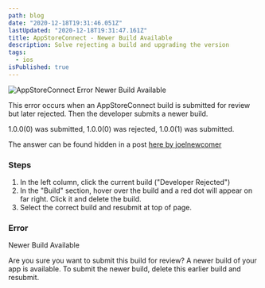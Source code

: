 ```yaml
---
path: blog
date: "2020-12-18T19:31:46.051Z"
lastUpdated: "2020-12-18T19:31:47.161Z"
title: AppStoreConnect - Newer Build Available
description: Solve rejecting a build and upgrading the version
tags:
  - ios
isPublished: true
---
```


![AppStoreConnect Error Newer Build Available](https://www.marcusmth.com/assets/newer_build_available.png)

This error occurs when an AppStoreConnect build is submitted for review but later rejected. Then the developer submits a newer build.

1.0.0(0) was submitted, 1.0.0(0) was rejected, 1.0.0(1) was submitted.

The answer can be found hidden in a post [here by joelnewcomer](https://developer.apple.com/forums/thread/26985?answerId=160458022#160458022)

### Steps

1. In the left column, click the current build ("Developer Rejected")
2. In the "Build" section, hover over the build and a red dot will appear on far right. Click it and delete the build.
3. Select the correct build and resubmit at top of page.

### Error

Newer Build Available

Are you sure you want to submit this build for review? A newer build of your app is available. To submit the newer build, delete this earlier build and resubmit.
